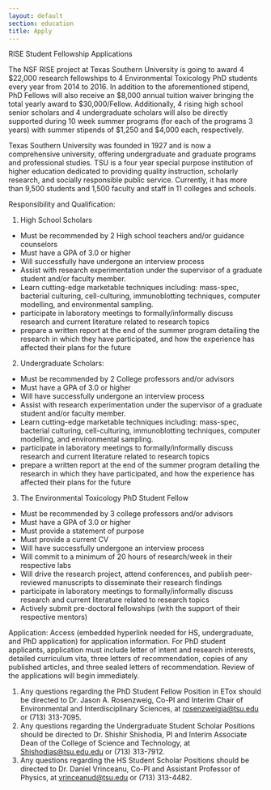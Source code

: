 ```yaml
---
layout: default
section: education
title: Apply
---
```


RISE Student Fellowship Applications

The NSF RISE project at Texas Southern University is going to award 4 $22,000 research fellowships to 4 Environmental Toxicology PhD students every year from 2014 to 2016. In addition to the aforementioned stipend, PhD Fellows will also receive an $8,000 annual tuition waiver bringing the total yearly award to $30,000/Fellow. Additionally, 4 rising high school senior scholars and 4 undergraduate scholars will also be directly supported during 10 week summer programs (for each of the programs 3 years) with summer stipends of $1,250 and $4,000 each, respectively.

Texas Southern University was founded in 1927 and is now a comprehensive university, offering undergraduate and graduate programs and professional studies. TSU is a four year special purpose institution of higher education dedicated to providing quality instruction, scholarly research, and socially responsible public service. Currently, it has more than 9,500 students and 1,500 faculty and staff in 11 colleges and schools.

Responsibility and Qualification:

1. High School Scholars
  * Must be recommended by 2 High school teachers and/or guidance counselors
  * Must have a GPA of 3.0 or higher
  * Will successfully have undergone an interview process
  * Assist with research experimentation under the supervisor of a graduate student and/or faculty member.
  * Learn cutting-edge marketable techniques including: mass-spec, bacterial culturing, cell-culturing, immunoblotting techniques, computer modelling, and environmental sampling. 
  * participate in laboratory meetings to formally/informally discuss research and current literature related to research topics
  * prepare a written report at the end of the summer program detailing the research in which they have participated, and how the experience has affected their plans for the future
2. Undergraduate Scholars:
  * Must be recommended by 2 College professors and/or advisors
  * Must have a GPA of 3.0 or higher
  * Will have successfully undergone an interview process
  * Assist with research experimentation under the supervisor of a graduate student and/or faculty member.
  * Learn cutting-edge marketable techniques including: mass-spec, bacterial culturing, cell-culturing, immunoblotting techniques, computer modelling, and environmental sampling. 
  * participate in laboratory meetings to formally/informally discuss research and current literature related to research topics
  * prepare a written report at the end of the summer program detailing the research in which they have participated, and how the experience has affected their plans for the future
3. The Environmental Toxicology PhD Student Fellow
  * Must be recommended by 3 college professors and/or advisors
  * Must have a GPA of 3.0 or higher
  * Must provide a statement of purpose
  * Must provide a current CV
  * Will have successfully undergone an interview process
  * Will commit to a minimum of 20 hours of research/week in their respective labs
  * Will drive the research project, attend conferences, and publish peer-reviewed manuscripts to disseminate their research findings
  * participate in laboratory meetings to formally/informally discuss research and current literature related to research topics
  * Actively submit pre-doctoral fellowships (with the support of their respective mentors)

Application: Access (embedded hyperlink needed for HS, undergraduate, and PhD application) for application information. 
For PhD student applicants, application must include letter of intent and research interests, detailed curriculum vita, three letters of recommendation, copies of any published articles, and three sealed letters of recommendation. 
Review of the applications will begin immediately.

1. Any questions regarding the PhD Student Fellow Position in ETox should be directed to Dr. Jason A. Rosenzweig, Co-PI and Interim Chair of Environmental and Interdisciplinary Sciences, at <rosenzweigja@tsu.edu> or (713) 313-7095.
2. Any questions regarding the Undergraduate Student Scholar Positions should be directed to Dr. Shishir Shishodia, PI and Interim Associate Dean of the College of Science and Technology, at <Shishodias@tsu.edu.edu> or (713) 313-7912.
3. Any questions regarding the HS Student Scholar Positions should be directed to Dr. Daniel Vrinceanu, Co-PI and Assistant Professor of Physics, at <vrinceanud@tsu.edu> or (713) 313-4482.
 

 

